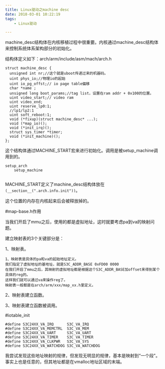 ```yaml
---
title: Linux驱动之machine desc
date: 2018-03-01 10:22:19
tags:
	- Linux驱动

---
```




machine_desc结构体在内核移植过程中很重要。内核通过machine_desc结构体来控制系统体系架构部分的初始化。

结构体定义如下：arch/arm/include/asm/mach/arch.h

```
struct machine_desc {
  unsigned int nr;//这个就是uboot传递过来的机器码。
  uint phys_io;//物理io的起始
  uint io_pg_offst;// io page table偏移
  char *name ;
  unsigned long boot_params;//tag list，设置在ram addr + 0x100的位置。
  uint video_start;// video ram 
  uint video_end;
  uint reserve_lp0:1;
  //lp1/lp2:1
  uint soft_reboot:1;
  void (*fixup)(struct machine_desc* ...);
  void (*map_io)();
  void (*init_irq)();
  struct sys_timer *timer;
  void (*init_machine)();
};
```

这个结构体通过MACHINE_START宏来进行初始化。调用是被setup_machine调用到的。

```
setup_arch
	setup_machine
	
```

MACHINE_START定义了machine_desc结构体放在`(__section__(".arch.info.init"))`。

这个位置的内存在内核起来后会被释放掉的。







#map-base.h作用

当我们开启了mmu之后，使用的都是虚拟地址，这时就要考虑pa到va的映射问题。

建立映射表的3个关键部分是：

1、映射表。

```
1、映射表是具体的pa和va的起始地址定义。
我们指定了虚拟地址的基地址，就是S3C_ADDR_BASE 0xFD00 0000
在我们开启了mmu之后，其映射的虚拟地址都是根据这个S3C_ADDR_BASE加offset来得到某个具体的reg的。
这样我们就可以通过va来操作reg了。
映射表一般都是在arch/arm/xxx/map_xx.h里定义。
```



2、映射表建立函数。

3、映射表建立函数被调用。



#iotable_init

```
#define S3C24XX_VA_IRQ      S3C_VA_IRQ   #define S3C24XX_VA_MEMCTRL  S3C_VA_MEM   #define S3C24XX_VA_UART     S3C_VA_UART      #define S3C24XX_VA_TIMER    S3C_VA_TIMER   #define S3C24XX_VA_CLKPWR   S3C_VA_SYS   #define S3C24XX_VA_WATCHDOG S3C_VA_WATCHDOG
```



我尝试发现这些地址映射的规律，但发现无明显的规律，基本是映射到“一个段"。事实上也是任意的，但其地址都是在vmalloc地址区域的末端。